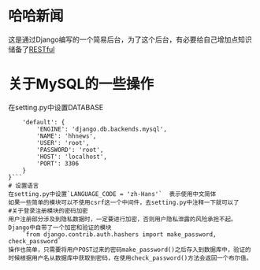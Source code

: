 # 哈哈新闻
这是通过Django编写的一个简易后台，为了这个后台，有必要给自己增加点知识储备了[RESTful](http://www.ruanyifeng.com/blog/2011/09/restful)
# 关于MySQL的一些操作
在setting.py中设置DATABASE
```DATABASES = {
    'default': {
        'ENGINE': 'django.db.backends.mysql',
        'NAME': 'hhnews',
        'USER': 'root',
        'PASSWORD': 'root',
        'HOST': 'localhost',
        'PORT': 3306
    }
}```
# 设置语言
在setting.py中设置`LANGUAGE_CODE = 'zh-Hans'`  表示使用中文简体
如果一些简单的模块可以不使用csrf这一个中间件，去setting.py中注释一下就可以了
#关于登录注册模块的密码加密
用户注册部分涉及到隐私数据时，一定要进行加密，否则用户隐私泄露的风险承担不起。
Django中自带了一个加密和验证的模块
    `from django.contrib.auth.hashers import make_password, check_password`
操作也简单，只需要将用户POST过来的密码make_password()之后存入到数据库中，验证的时候根据用户名从数据库中获取到密码，在使用check_password()方法会返回一个布尔值。